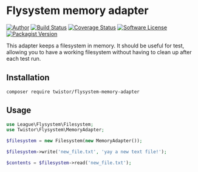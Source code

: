 # Flysystem memory adapter

[![Author](http://img.shields.io/badge/author-@chrisleppanen-blue.svg?style=flat-square)](https://twitter.com/chrisleppanen)
[![Build Status](https://img.shields.io/travis/twistor/flysystem-memory-adapter/master.svg?style=flat-square)](https://travis-ci.org/twistor/flysystem-memory-adapter)
[![Coverage Status](https://img.shields.io/scrutinizer/coverage/g/twistor/flysystem-memory-adapter.svg?style=flat-square)](https://scrutinizer-ci.com/g/twistor/flysystem-memory-adapter/code-structure)
[![Software License](https://img.shields.io/badge/license-MIT-brightgreen.svg?style=flat-square)](LICENSE)
[![Packagist Version](https://img.shields.io/packagist/v/twistor/flysystem-memory-adapter.svg?style=flat-square)](https://packagist.org/packages/twistor/flysystem-memory-adapter)

This adapter keeps a filesystem in memory. It should be useful for test,
allowing you to have a working filesystem without having to clean up after each
test run.

## Installation

```
composer require twistor/flysystem-memory-adapter
```

## Usage

```php
use League\Flysystem\Filesystem;
use Twistor\Flysystem\MemoryAdapter;

$filesystem = new Filesystem(new MemoryAdapter());

$filesystem->write('new_file.txt', 'yay a new text file!');

$contents = $filesystem->read('new_file.txt');
```
